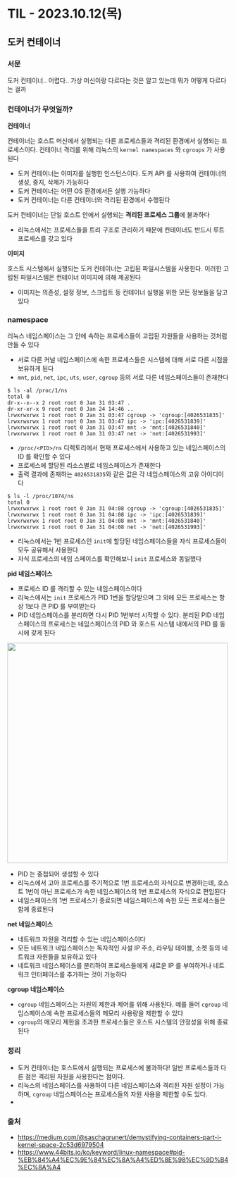 # TIL - 2023.10.12(목)
## 도커 컨테이너

### 서문
도커 컨테이너.. 어렵다.. 가상 머신이랑 다르다는 것은 알고 있는데 뭐가 어떻게 다르다는 걸까

### 컨테이너가 무엇일까?
**컨테이너**

컨테이너는 호스트 머신에서 실행되는 다른 프로세스들과 격리된 환경에서 실행되는 프로세스이다. 컨테이너 격리를 위해 리눅스의 `kernel namespaces` 와 `cgroups` 가 사용된다
- 도커 컨테이너는 이미지를 실행한 인스턴스이다. 도커 API 를 사용하여 컨테이너의 생성, 중지, 삭제가 가능하다
- 도커 컨테이너는 어떤 OS 환경에서든 실행 가능하다
- 도커 컨테이너는 다른 컨테이너와 격리된 환경에서 수행된다

도커 컨테이너는 단일 호스트 안에서 실행되는 **격리된 프로세스 그룹**에 불과하다
- 리눅스에서는 프로세스들을 트리 구조로 관리하기 때문에 컨테이너도 반드시 루트 프로세스를 갖고 있다

**이미지**

호스트 시스템에서 실행되는 도커 컨테이너는 고립된 파일시스템을 사용한다. 이러한 고립된 파일시스템은 컨테이너 이미지에 의해 제공된다
- 이미지는 의존성, 설정 정보, 스크립트 등 컨테이너 실행을 위한 모든 정보들을 담고 있다

### namespace
리눅스 네임스페이스는 그 안에 속하는 프로세스들이 고립된 자원들을 사용하는 것처럼 만들 수 있다
- 서로 다른 커널 네임스페이스에 속한 프로세스들은 시스템에 대해 서로 다른 시점을 보유하게 된다
- `mnt`, `pid`, `net`, `ipc`, `uts`, `user`, `cgroup` 등의 서로 다른 네임스페이스들이 존재한다

```
$ ls -al /proc/1/ns
total 0
dr-x--x--x 2 root root 0 Jan 31 03:47 .
dr-xr-xr-x 9 root root 0 Jan 24 14:46 ..
lrwxrwxrwx 1 root root 0 Jan 31 03:47 cgroup -> 'cgroup:[4026531835]'
lrwxrwxrwx 1 root root 0 Jan 31 03:47 ipc -> 'ipc:[4026531839]'
lrwxrwxrwx 1 root root 0 Jan 31 03:47 mnt -> 'mnt:[4026531840]'
lrwxrwxrwx 1 root root 0 Jan 31 03:47 net -> 'net:[4026531993]'
```
- `/proc/<PID>/ns` 디렉토리에서 현재 프로세스에서 사용하고 있는 네임스페이스의 ID 를 확인할 수 있다
- 프로세스에 할당된 리소스별로 네임스페이스가 존재한다
- 출력 결과에 존재하는 `4026531835`와 같은 값은 각 네임스페이스의 고유 아이디이다

```
$ ls -l /proc/1074/ns
total 0
lrwxrwxrwx 1 root root 0 Jan 31 04:08 cgroup -> 'cgroup:[4026531835]'
lrwxrwxrwx 1 root root 0 Jan 31 04:08 ipc -> 'ipc:[4026531839]'
lrwxrwxrwx 1 root root 0 Jan 31 04:08 mnt -> 'mnt:[4026531840]'
lrwxrwxrwx 1 root root 0 Jan 31 04:08 net -> 'net:[4026531993]'
```
- 리눅스에서는 1번 프로세스인 `init`에 할당된 네임스페이스들을 자식 프로세스들이 모두 공유해서 사용한다
- 자식 프로세스의 네임 스페이스를 확인해보니 `init` 프로세스와 동일했다

**pid 네임스페이스**
- 프로세스 ID 를 격리할 수 있는 네임스페이스이다
- 리눅스에서는 `init` 프로세스가 PID 1번을 할당받으며 그 외에 모든 프로세스는 항상 1보다 큰 PID 를 부여받는다
- PID 네임스페이스를 분리하면 다시 PID 1번부터 시작할 수 있다. 분리된 PID 네임스페이스의 프로세스는 네임스페이스의 PID 와 호스트 시스템 내에서의 PID 를 동시에 갖게 된다

<img width="500" src="https://miro.medium.com/v2/resize:fit:1400/format:webp/1*V7cmO3r2-UN5OsCzrXtUxw.png">

- PID 는 중첩되어 생성할 수 있다
- 리눅스에서 고아 프로세스를 주기적으로 1번 프로세스의 자식으로 변경하는데, 호스트 1번이 아닌 프로세스가 속한 네임스페이스의 1번 프로세스의 자식으로 편입된다
- 네임스페이스의 1번 프로세스가 종료되면 네임스페이스에 속한 모든 프로세스들은 함께 종료된다

**net 네임스페이스**
- 네트워크 자원을 격리할 수 있는 네임스페이스이다
- 모든 네트워크 네임스페이스는 독자적인 사설 IP 주소, 라우팅 테이블, 소켓 등의 네트워크 자원들을 보유하고 있다
- 네트워크 네임스페이스를 분리하여 프로세스들에게 새로운 IP 를 부여하거나 네트워크 인터페이스를 추가하는 것이 가능하다

**cgroup 네임스페이스**
- `cgroup` 네임스페이스는 자원의 제한과 제어를 위해 사용된다. 예를 들어 `cgroup` 네임스페이스에 속한 프로세스들의 메모리 사용량을 제한할 수 있다
- `cgroup`의 메모리 제한을 초과한 프로세스들은 호스트 시스템의 안정성을 위해 종료된다

### 정리
- 도커 컨테이너는 호스트에서 실행되는 프로세스에 불과하다! 일반 프로세스들과 다른 점은 격리된 자원을 사용한다는 점이다.
- 리눅스의 네임스페이스를 사용하여 다른 네임스페이스와 격리된 자원 설정이 가능하며, `cgroup` 네임스페이스는 프로세스들의 자원 사용을 제한할 수도 있다.
- 

### 출처
- https://medium.com/@saschagrunert/demystifying-containers-part-i-kernel-space-2c53d6979504
- https://www.44bits.io/ko/keyword/linux-namespace#pid-%EB%84%A4%EC%9E%84%EC%8A%A4%ED%8E%98%EC%9D%B4%EC%8A%A4